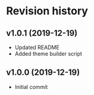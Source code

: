 Revision history
=================================



v1.0.1 (2019-12-19)
---------------------------------
* Updated README
* Added theme builder script



v1.0.0 (2019-12-19)
---------------------------------
* Initial commit
